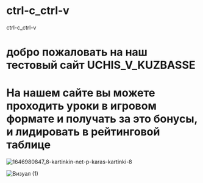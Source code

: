 # ctrl-c_ctrl-v
ctrl-c_ctrl-v
# добро пожаловать на наш тестовый сайт UCHIS_V_KUZBASSE
# На нашем сайте вы можете проходить уроки в игровом формате и получать за это бонусы, и лидировать в рейтинговой таблице
![1646980847_8-kartinkin-net-p-karas-kartinki-8](https://github.com/dima455689/ctrl-c_ctrl-v/assets/149286404/6d736216-2074-48c9-997d-60f501839a60)




![Визуал (1)](https://github.com/dima455689/ctrl-c_ctrl-v/assets/149286404/c7e25961-db33-45f9-a771-4ddf1206e3ca)






